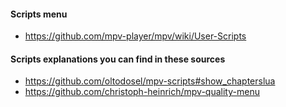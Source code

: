 #### Scripts menu
- https://github.com/mpv-player/mpv/wiki/User-Scripts
#### Scripts explanations you can find in these sources
- https://github.com/oltodosel/mpv-scripts#show_chapterslua
- https://github.com/christoph-heinrich/mpv-quality-menu
